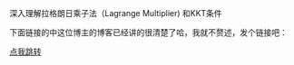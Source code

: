 深入理解拉格朗日乘子法（Lagrange Multiplier) 和KKT条件

下面链接的中这位博主的博客已经讲的很清楚了哈，我就不赘述，发个链接吧：

[点我跳转](http://www.cnblogs.com/mo-wang/p/4775548.html)
